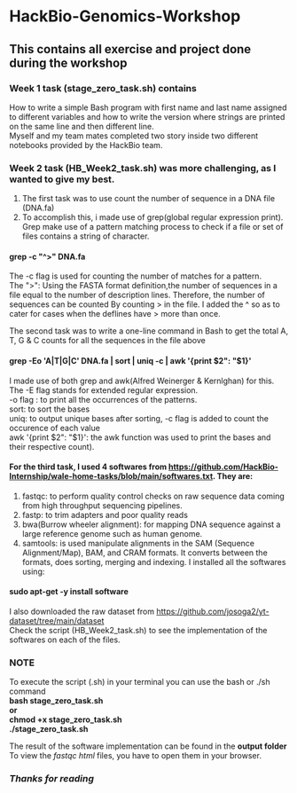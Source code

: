 # HackBio-Genomics-Workshop
## This contains all exercise and project done during the workshop
### Week 1 task (stage_zero_task.sh) contains 

How to write a simple Bash program with first name and last name assigned to different variables and how to write the version where strings are printed on the same line and then different line.<br />
Myself and my team mates completed two story inside two different notebooks provided by the HackBio team.

### Week 2 task (HB_Week2_task.sh) was more challenging, as I wanted to give my best.
1. The first task was to use count the number of sequence in a DNA file (DNA.fa)
2. To accomplish this, i made use of grep(global regular expression print). Grep make use of a pattern matching process to check if a file or set of files contains a string of character.
#### grep -c "^>" DNA.fa
The -c flag is used for counting the number of matches for a pattern.<br /> 
The ">": Using the FASTA format definition,the number of sequences in a file equal to the number of description lines. Therefore, the number of sequences can be counted By counting > in the file. I added the ^ so as to cater for cases when the deflines have > more than once.

The second task was to write a one-line command in Bash to get the total A, T, G & C counts for all the sequences in the file above
#### grep -Eo 'A|T|G|C' DNA.fa | sort | uniq -c | awk '{print $2": "$1}'
I made use of both grep and awk(Alfred Weinerger & Kernlghan) for this.<br /> 
The -E flag stands for extended regular expression.<br />
-o flag : to print all the occurrences of the patterns.<br />
sort: to sort the bases<br />
uniq: to output unique bases after sorting, -c flag is added to count the occurence of each value<br />
awk '{print $2": "$1}': the awk function was used to print the bases and their respective count).<br />


#### For the third task, I used 4 softwares from https://github.com/HackBio-Internship/wale-home-tasks/blob/main/softwares.txt. They are:
1. fastqc: to perform quality control checks on raw sequence data coming from high throughput sequencing pipelines.
2. fastp: to trim adapters and poor quality reads
3. bwa(Burrow wheeler alignment): for mapping DNA sequence against a large reference genome such as human genome.
4. samtools: is used manipulate alignments in the SAM (Sequence Alignment/Map), BAM, and CRAM formats. It converts between the formats, does sorting, merging and indexing.
I installed all the softwares using:<br />
#### sudo apt-get -y install **software**
I also downloaded the raw dataset from https://github.com/josoga2/yt-dataset/tree/main/dataset<br />
Check the script (HB_Week2_task.sh) to see the implementation of the softwares on each of the files.

### NOTE
To execute the script (.sh) in your terminal you can use the bash or ./sh command<br />
**bash stage_zero_task.sh<br />
or<br /> 
chmod +x stage_zero_task.sh<br />
./stage_zero_task.sh**

The result of the software implementation can be found in the **output folder**<br />
To view the *fastqc html* files, you have to open them in your browser.
### *Thanks for reading*
